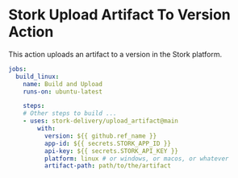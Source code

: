 # Stork Upload Artifact To Version Action

This action uploads an artifact to a version in the Stork platform.

```yaml
jobs:
  build_linux:
    name: Build and Upload
    runs-on: ubuntu-latest

    steps:
    # Other steps to build ...
    - uses: stork-delivery/upload_artifact@main
        with:
          version: ${{ github.ref_name }}
          app-id: ${{ secrets.STORK_APP_ID }}
          api-key: ${{ secrets.STORK_API_KEY }}
          platform: linux # or windows, or macos, or whatever 
          artifact-path: path/to/the/artifact

```
